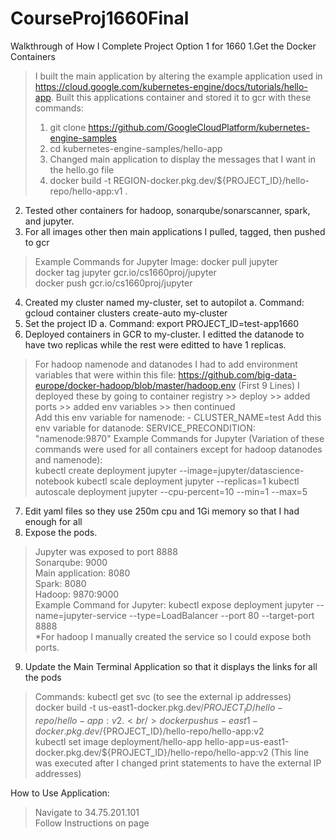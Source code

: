 # CourseProj1660Final
Walkthrough of How I Complete Project Option 1 for 1660 
1.Get the Docker Containers 
> I built the main application by altering the example application used in https://cloud.google.com/kubernetes-engine/docs/tutorials/hello-app. 
> Built this applications container and stored it to gcr with these commands:
> 1. git clone https://github.com/GoogleCloudPlatform/kubernetes-engine-samples
> 2. cd kubernetes-engine-samples/hello-app
> 3. Changed main application to display the messages that I want in the hello.go file 
> 4. docker build -t REGION-docker.pkg.dev/${PROJECT_ID}/hello-repo/hello-app:v1 .
2. Tested other containers for hadoop, sonarqube/sonarscanner, spark, and jupyter. 
3. For all images other then main applications I pulled, tagged, then pushed to gcr 
> Example Commands for Jupyter Image: docker pull jupyter<br/> 
> docker tag jupyter gcr.io/cs1660proj/jupyter<br/>
> docker push gcr.io/cs1660proj/jupyter<br/>
4. Created my cluster named my-cluster, set to autopilot 
    a. Command: gcloud container clusters create-auto my-cluster
5. Set the project ID
    a. Command: export PROJECT_ID=test-app1660
6. Deployed containers in GCR to my-cluster. I editted the datanode to have two replicas while the rest were editted to have 1 replicas.
> For hadoop namenode and datanodes I had to add environment variables that were within this file: https://github.com/big-data-europe/docker-hadoop/blob/master/hadoop.env (First 9 Lines) I deployed these by going to container registry >> deploy >> added ports >> added env variables >> then continued<br/>
> Add this env variable for namenode: - CLUSTER_NAME=test
> Add this env variable for datanode: SERVICE_PRECONDITION: "namenode:9870"
> Example Commands for Jupyter (Variation of these commands were used for all containers except for hadoop datanodes and namenode): <br/>
> kubectl create deployment jupyter --image=jupyter/datascience-notebook 
> kubectl scale deployment jupyter --replicas=1
> kubectl autoscale deployment jupyter --cpu-percent=10 --min=1 --max=5
7. Edit yaml files so they use 250m cpu and 1Gi memory so that I had enough for all 
8. Expose the pods.
> Jupyter was exposed to port 8888 <br/>
> Sonarqube: 9000 <br/>
> Main application: 8080 <br/>
> Spark: 8080 <br/>
> Hadoop: 9870:9000 <br/>
> Example Command for Jupyter: kubectl expose deployment jupyter --name=jupyter-service --type=LoadBalancer --port 80 --target-port 8888 <br/>
    *For hadoop I manually created the service so I could expose both ports.
9. Update the Main Terminal Application so that it displays the links for all the pods 
> Commands: kubectl get svc (to see the external ip addresses) <br/>
> docker build -t us-east1-docker.pkg.dev/${PROJECT_ID}/hello-repo/hello-app:v2 . <br/>
> docker push us-east1-docker.pkg.dev/${PROJECT_ID}/hello-repo/hello-app:v2 <br/>
> kubectl set image deployment/hello-app hello-app=us-east1-docker.pkg.dev/${PROJECT_ID}/hello-repo/hello-app:v2 (This line was executed after I changed print statements to have the external IP addresses) <br/>

How to Use Application:
> Navigate to 34.75.201.101<br/>
> Follow Instructions on page<br/>
